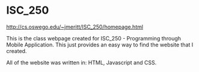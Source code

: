 # ISC_250

http://cs.oswego.edu/~jmeritt/ISC_250/homepage.html

This is the class webpage created for ISC_250 - Programming through Mobile Application.
This just provides an easy way to find the website that I created. 

All of the website was written in: HTML, Javascript and CSS.
